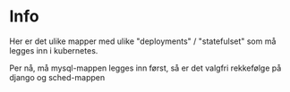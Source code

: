 # Info
Her er det ulike mapper med ulike "deployments" / "statefulset" som må legges inn i kubernetes.

Per nå, må mysql-mappen legges inn først, så er det valgfri rekkefølge på django og sched-mappen
